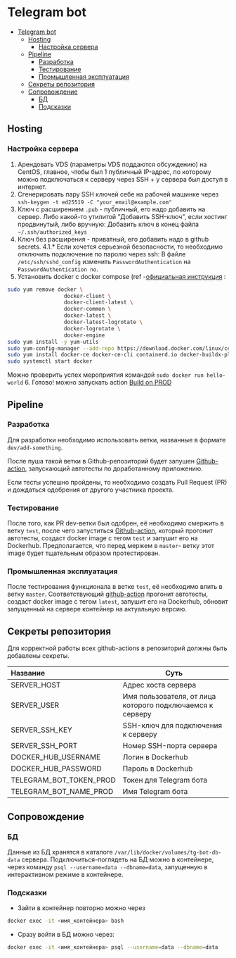 # Telegram bot

<!-- TOC -->
* [Telegram bot](#telegram-bot)
  * [Hosting](#hosting)
    * [Настройка сервера](#настройка-сервера)
  * [Pipeline](#pipeline)
    * [Разработка](#разработка)
    * [Тестирование](#тестирование)
    * [Промышленная эксплуатация](#промышленная-эксплуатация)
  * [Секреты репозитория](#секреты-репозитория)
  * [Сопровождение](#сопровождение)
    * [БД](#бд)
    * [Подсказки](#подсказки)
<!-- TOC -->

## Hosting
### Настройка сервера

1. Арендовать VDS (параметры VDS поддаются обсуждению) на CentOS, главное, чтобы был 1 публичный IP-адрес, по которому можно подключаться к серверу через SSH + у сервера был доступ в интернет.
2. Сгенерировать пару SSH ключей себе на рабочей машинке через `ssh-keygen -t ed25519 -C "your_email@example.com"`
3. Ключ с расширением `.pub` - публичный, его надо добавить на сервер. Либо какой-то утилитой "Добавить SSH-ключ", если хостинг продвинутый, либо вручную:
Добавить ключ в конец файла `~/.ssh/authorized_keys`
4. Ключ без расширения - приватный, его добавить надо в github secrets.
4.1.* Если хочется серьезной безопасности, то необходимо отключить подключение по паролю через ssh:
В файле `/etc/ssh/sshd_config` изменить `PasswordAuthentication` на `PasswordAuthentication no`.
5. Установить docker с docker compose (ref -[официальная инструкция](https://docs.docker.com/engine/install/centos/) :
```bash
sudo yum remove docker \
                  docker-client \
                  docker-client-latest \
                  docker-common \
                  docker-latest \
                  docker-latest-logrotate \
                  docker-logrotate \
                  docker-engine
sudo yum install -y yum-utils
sudo yum-config-manager --add-repo https://download.docker.com/linux/centos/docker-ce.repo
sudo yum install docker-ce docker-ce-cli containerd.io docker-buildx-plugin docker-compose-plugin
sudo systemctl start docker
```
Можно проверить успех мероприятия командой `sudo docker run hello-world`
6. Готово! можно запускать action [Build on PROD](https://github.com/Ligerina/TelegramBot/actions/workflows/deploy-on-prod.yml)

## Pipeline
### Разработка
Для разработки необходимо использовать ветки, названные в формате `dev/add-something`.

После пуша такой ветки в Github-репозиторий будет запушен [Github-action](.github/workflows/deploy-on-dev.yml), запускающий автотесты по доработанному приложению.

Если тесты успешно пройдены, то необходимо создать Pull Request (PR) и дождаться одобрения от другого участника проекта.


### Тестирование
После того, как PR dev-ветки был одобрен, её необходимо смержить в ветку `test`, после чего запуститься [Github-action](.github/workflows/deploy-on-test.yml), который прогонит автотесты, создаст docker image с тегом `test` и запушит его на Dockerhub.
Предполагается, что перед мержем в `master`- ветку этот image будет тщательным образом протестирован.

### Промышленная эксплуатация
После тестирования функционала в ветке `test`, её необходимо влить в ветку `master`. Соответствующий [github-action](.github/workflows/deploy-on-prod.yml)  прогонит автотесты, создаст docker image с тегом `latest`, запушит его на Dockerhub, обновит запущенный на сервере контейнер на актуальную версию.

## Секреты репозитория
Для корректной работы всех github-actions в репозиторий должны быть добавлены секреты.

| Название               | Суть                                                      |
|:-----------------------|-----------------------------------------------------------|
| SERVER_HOST            | Адрес хоста сервера                                       |
| SERVER_USER            | Имя пользователя, от лица которого подключаемся к серверу |
| SERVER_SSH_KEY         | SSH-ключ для подключения к серверу                        |
| SERVER_SSH_PORT        | Номер SSH-порта сервера                                   |
| DOCKER_HUB_USERNAME    | Логин в Dockerhub                                         |
| DOCKER_HUB_PASSWORD    | Пароль в Dockerhub                                        |
| TELEGRAM_BOT_TOKEN_PROD | Токен для Telegram бота                                   |
| TELEGRAM_BOT_NAME_PROD | Имя Telegram бота                                         |

## Сопровождение

### БД
Данные из БД хранятся в каталоге `/var/lib/docker/volumes/tg-bot-db-data` сервера.
Подключиться-поглядеть на БД можно в контейнере, через команду `psql --username=data --dbname=data`, запущенную в интерактивном режиме в контейнере.

### Подсказки
- Зайти в контейнер повторно можно через 
```bash
docker exec -it <имя_контейнера> bash
```
- Сразу войти в БД можно через: 
```bash
docker exec -it <имя_контейнера> psql --username=data --dbname=data
```